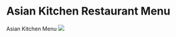 ﻿# Asian Kitchen Restaurant Menu
 
 <link href = "https://murathansolmaz1.github.io/Asian_Kitchen_Restaurant_Menu/">Asian Kitchen Menu</link>
 
 <img src = "asiankitchen.gif">
